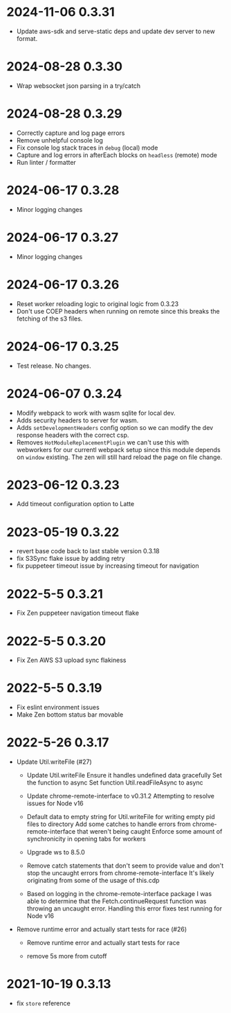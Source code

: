 # 2024-11-06 0.3.31

- Update aws-sdk and serve-static deps and update dev server to new format.

# 2024-08-28 0.3.30

- Wrap websocket json parsing in a try/catch

# 2024-08-28 0.3.29

- Correctly capture and log page errors
- Remove unhelpful console log
- Fix console log stack traces in `debug` (local) mode
- Capture and log errors in afterEach blocks on `headless` (remote) mode
- Run linter / formatter

# 2024-06-17 0.3.28

- Minor logging changes

# 2024-06-17 0.3.27

- Minor logging changes

# 2024-06-17 0.3.26

- Reset worker reloading logic to original logic from 0.3.23
- Don't use COEP headers when running on remote since this breaks the fetching of the s3 files.

# 2024-06-17 0.3.25

- Test release. No changes.

# 2024-06-07 0.3.24

- Modify webpack to work with wasm sqlite for local dev.
- Adds security headers to server for wasm.
- Adds `setDevelopmentHeaders` config option so we can modify the dev response headers with
  the correct csp.
- Removes `HotModuleReplacementPlugin` we can't use this with webworkers for our currentl webpack setup since this module depends on `window` existing. The zen will still hard reload the page on file change.

# 2023-06-12 0.3.23

- Add timeout configuration option to Latte

# 2023-05-19 0.3.22

- revert base code back to last stable version 0.3.18
- fix S3Sync flake issue by adding retry
- fix puppeteer timeout issue by increasing timeout for navigation

# 2022-5-5 0.3.21

- Fix Zen puppeteer navigation timeout flake

# 2022-5-5 0.3.20

- Fix Zen AWS S3 upload sync flakiness

# 2022-5-5 0.3.19

- Fix eslint environment issues
- Make Zen bottom status bar movable

# 2022-5-26 0.3.17

- Update Util.writeFile (#27)

  - Update Util.writeFile
    Ensure it handles undefined data gracefully
    Set the function to async
    Set function Util.readFileAsync to async

  - Update chrome-remote-interface to v0.31.2
    Attempting to resolve issues for Node v16

  - Default data to empty string for Util.writeFile for writing
    empty pid files to directory
    Add some catches to handle errors from chrome-remote-interface that
    weren't being caught
    Enforce some amount of synchronicity in opening tabs for workers

  - Upgrade ws to 8.5.0

  - Remove catch statements that don't seem to provide value
    and don't stop the uncaught errors from chrome-remote-interface
    It's likely originating from some of the usage of this.cdp

  - Based on logging in the chrome-remote-interface package
    I was able to determine that the Fetch.continueRequest function was throwing an
    uncaught error.
    Handling this error fixes test running for Node v16

- Remove runtime error and actually start tests for race (#26)

  - Remove runtime error and actually start tests for race

  - remove 5s more from cutoff

# 2021-10-19 0.3.13

- fix `store` reference
